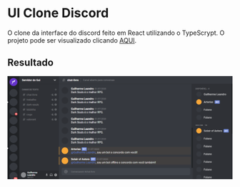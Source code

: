 # UI Clone Discord

O clone da interface do discord feito em React utilizando o TypeScrypt. O projeto pode ser visualizado clicando [AQUI](https://cranky-fermi-29166a.netlify.app/).

## Resultado
<p align="center">
    <img src="https://github.com/gui-leandro/clone-discord/blob/master/img/print.png">
</p>
